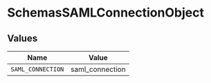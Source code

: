 # SchemasSAMLConnectionObject


## Values

| Name              | Value             |
| ----------------- | ----------------- |
| `SAML_CONNECTION` | saml_connection   |